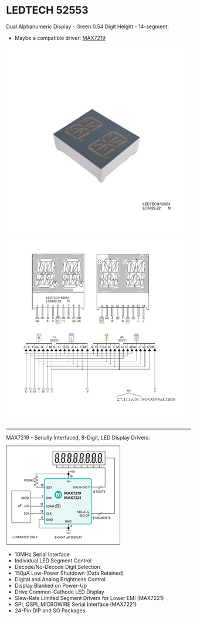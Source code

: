 # LEDTECH 52553
Dual Alphanumeric Display - Green 0.54 Digit Height - 14-segment:
 - Maybe a compatible driver: [MAX7219](https://www.analog.com/en/products/max7219.html)

![img](https://raw.githubusercontent.com/rtek1000/LEDTECH_52553/main/Doc/LEDTECH%2052553%20-%201.jpeg)

![img](https://raw.githubusercontent.com/rtek1000/LEDTECH_52553/main/Doc/LEDTECH%2052553%20-%204.jpeg)

------

MAX7219 - Serially Interfaced, 8-Digit, LED Display Drivers:

![img](https://raw.githubusercontent.com/rtek1000/LEDTECH_52553/main/Doc/MAX7219-block1.png)

- 10MHz Serial Interface
- Individual LED Segment Control
- Decode/No-Decode Digit Selection
- 150µA Low-Power Shutdown (Data Retained)
- Digital and Analog Brightness Control
- Display Blanked on Power-Up 
- Drive Common-Cathode LED Display
- Slew-Rate Limited Segment Drivers for Lower EMI (MAX7221)
- SPI, QSPI, MICROWIRE Serial Interface (MAX7221)
- 24-Pin DIP and SO Packages 
